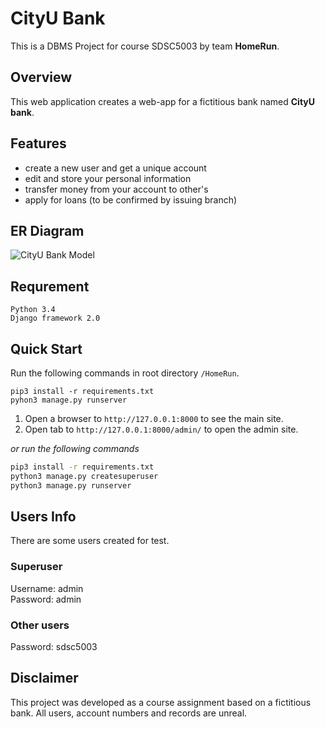 # CityU Bank

This is a DBMS Project for course SDSC5003 by team **HomeRun**.

## Overview

This web application creates a web-app for a fictitious bank named **CityU bank**.

## Features

* create a new user and get a unique account
* edit and store your personal information
* transfer money from your account to other's 
* apply for loans (to be confirmed by issuing branch)

## ER Diagram

![CityU Bank Model](https://raw.githubusercontent.com/hiiragimei/HomeRun/main/static/images/Banking%20DBMS.jpg)

## Requrement

    Python 3.4
    Django framework 2.0

## Quick Start

Run the following commands in root directory `/HomeRun`.

```
pip3 install -r requirements.txt
pyhon3 manage.py runserver
```

1. Open a browser to `http://127.0.0.1:8000` to see the main site.
2. Open tab to `http://127.0.0.1:8000/admin/` to open the admin site.

*or run the following commands*

```sh
pip3 install -r requirements.txt
python3 manage.py createsuperuser
python3 manage.py runserver
```

## Users Info

There are some users created for test.

### Superuser
Username: admin \
Password: admin

### Other users
Password: sdsc5003

## Disclaimer
This project was developed as a course assignment based on a fictitious bank. 
All users, account numbers and records are unreal.
